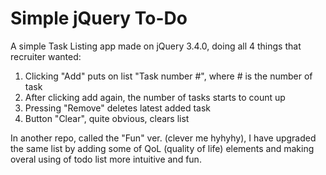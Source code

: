 # Simple jQuery To-Do

A simple Task Listing app made on jQuery 3.4.0, doing all 4 things that recruiter wanted:

1. Clicking "Add" puts on list "Task number #", where # is the number of task
2. After clicking add again, the number of tasks starts to count up
3. Pressing "Remove" deletes latest added task
4. Button "Clear", quite obvious, clears list

In another repo, called the "Fun" ver. (clever me hyhyhy), I have upgraded the same list by adding some of QoL (quality of life) elements and making overal using of todo list more intuitive and fun.

